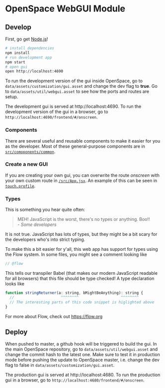 # OpenSpace WebGUI Module

## Develop

First, go get [Node.js](https://nodejs.org/en/)!

```sh
# install dependencies
npm install
# run development app
npm start
# open gui
open http://localhost:4690
```

To run the development version of the gui inside OpenSpace, go to `data/assets/customization/gui.asset` and change the dev flag to **true**.
Go to `data/assets/util/webgui.asset` to see how the ports and routes are setup.

The development gui is served at http://localhost:4690.
To run the development version of the gui in a browser, go to `http://localhost:4690/frontend/#/onscreen`.

### Components

There are several useful and reusable components to make it easier for you as the developer. Most of
these general-purpose components are in [`src/comoponents/common`](src/components/common).

### Create a new GUI

If you are creating your own gui, you can overwrite the route *onscreen* with your own custom route in [`/src/App.jsx`](/src/App.jsx).
An example of this can be seen in [`touch.profile`](https://github.com/OpenSpace/OpenSpace/blob/master/data/profiles/).

### Types

This is something you hear quite often:

> MEH! JavaScript is the worst, there's no types or anything. Boo!! <br> - *Some developers*

It is not true. JavaScript has lots of types, but they might be a bit scary for the developers who's into strict typing.

To make this a bit easier for y'all, this web app has support for types using the Flow system. In some files, you might see a comment looking like 

```js
// @flow
```


This tells our transpiler Babel (that makes our modern JavaScript readable for all browsers) that this file should be type checked! 
A type declaration looks like

```js
function stringReturner(a: string, bMightBeAnything): string {
  //                     ^^^^^^^^                   ^^^^^^^^
  // The interesting parts of this code snippet is higlighted above 
}
```

For more about Flow, check out https://flow.org

## Deploy

When pushed to master, a github hook will be triggered to build the gui.
In the main OpenSpace repository, go to `data/assets/util/webgui.asset` and change the commit hash to the latest one. Make sure to test it in production mode before pushing the update to OpenSpace master, i.e. change the dev flag to false in  `data/assets/customization/gui.asset`.

The production gui is served at http://localhost:4680.
To run the production gui in a browser, go to `http://localhost:4680/frontend/#/onscreen`.
